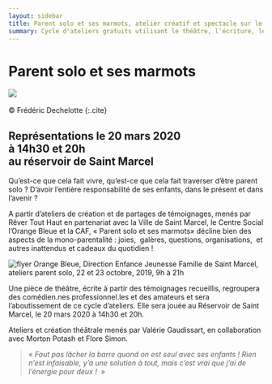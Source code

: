 ```yaml
---
layout: sidebar
title: Parent solo et ses marmots, atelier créatif et spectacle sur le thème de la parentalité à Saint Marcel et Châlon sur Saône.
summary: Cycle d'ateliers gratuits utilisant le théâtre, l'écriture, le chant, l'art thérapie, dans le but de l'écriture et de la représentation d'une pièce de théâtre réunissant une équipe amateure et professionnelle et explorant toutes les facettes de la monoparentalité.
---
```


<h1>Parent solo et ses marmots</h1>
<div class="center-big-block">
    <img src="https://res.cloudinary.com/dnxcesebo/image/upload/v1567431402/parent_solo_1_so0q5w.png">
</div><br>
© Frédéric Dechelotte
{:.cite}
<h2>Représentations le 20 mars 2020 <br>à 14h30 et 20h <br>au réservoir de Saint Marcel</h2>

Qu’est-ce que cela fait vivre, qu’est-ce que cela fait traverser d’être parent solo ? D’avoir l’entière responsabilité de ses enfants, dans le présent et dans l’avenir ?

A partir d’ateliers de création et de partages de témoignages, menés par Rêver Tout Haut en partenariat avec la Ville de Saint Marcel, le Centre Social l’Orange Bleue et la CAF, « Parent solo et ses marmots» décline bien des aspects de la mono-parentalité : joies,  galères, questions, organisations,  et autres inattendus et cadeaux du quotidien !
 
<div class="center-big-block thumbnail"><img src="https://res.cloudinary.com/dnxcesebo/image/upload/v1568298918/Fly_ateliers_projet_parent_solo_hc8fe1.jpg" alt="flyer Orange Bleue, Direction Enfance Jeunesse Famille de Saint Marcel, ateliers parent solo, 22 et 23 octobre, 2019, 9h à 21h"></div>

Une pièce de théâtre, écrite à partir des témoignages recueillis, regroupera des comédien.nes professionnel.les et des amateurs et sera l’aboutissement de ce cycle d’ateliers.
Elle sera jouée au Réservoir de Saint Marcel, le 20 mars 2020 à 14h30 et 20h. 

Ateliers et création théâtrale menés par Valérie Gaudissart, en collaboration avec Morton Potash et Flore Simon.



> «&nbsp;*Faut pas lâcher la barre quand on est seul avec ses enfants ! Rien n’est infaisable, y’a une solution à tout, mais c’est vrai que j’ai de l’énergie pour deux ! &nbsp;»*
<br>
<!-- [ AJOUTER FLYER, PHOTOS, ET PROGRAMME DU RESERVOIR ] -->
